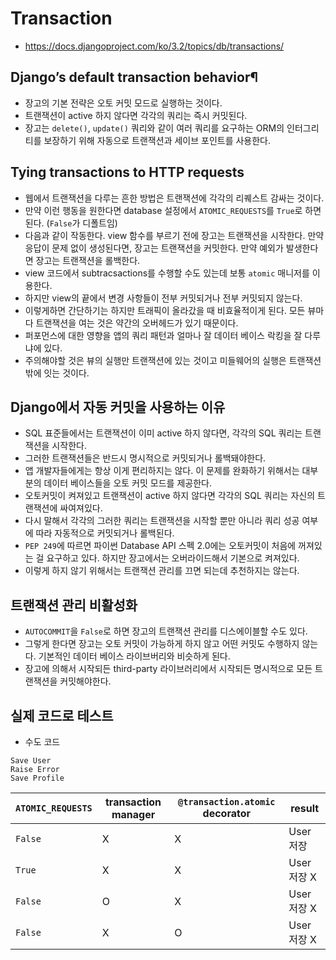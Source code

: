 # Transaction
- https://docs.djangoproject.com/ko/3.2/topics/db/transactions/

## Django’s default transaction behavior¶
- 장고의 기본 전략은 오토 커밋 모드로 실행하는 것이다.
- 트랜잭션이 active 하지 않다면 각각의 쿼리는 즉시 커밋된다.
- 장고는 `delete()`, `update()` 쿼리와 같이 여러 쿼리를 요구하는 ORM의 인터그리티를 보장하기 위해 자동으로 트랜잭션과 세이브 포인트를 사용한다.

## Tying transactions to HTTP requests
- 웹에서 트랜잭션을 다루는 흔한 방법은 트랜잭션에 각각의 리퀘스트 감싸는 것이다.
- 만약 이런 행동을 원한다면 database 설정에서 `ATOMIC_REQUESTS`를 `True`로 하면 된다. (`False`가 디폴트임)
- 다음과 같이 작동한다. view 함수를 부르기 전에 장고는 트랜잭션을 시작한다. 만약 응답이 문제 없이 생성된다면, 장고는 트랜잭션을 커밋한다. 만약 예외가 발생한다면 장고는 트랜잭션을 롤백한다.
- view 코드에서 subtracsactions를 수행할 수도 있는데 보통 `atomic` 매니저를 이용한다.
- 하지만 view의 끝에서 변경 사항들이 전부 커밋되거나 전부 커밋되지 않는다.
- 이렇게하면 간단하기는 하지만 트래픽이 올라갔을 때 비효율적이게 된다. 모든 뷰마다 트랜잭션을 여는 것은 약간의 오버헤드가 있기 때문이다.
- 퍼포먼스에 대한 영향을 앱의 쿼리 패턴과 얼마나 잘 데이터 베이스 락킹을 잘 다루냐에 있다.
- 주의해야할 것은 뷰의 실행만 트랜잭션에 있는 것이고 미들웨어의 실행은 트랜잭션 밖에 잇는 것이다.

## Django에서 자동 커밋을 사용하는 이유
- SQL 표준들에서는 트랜잭션이 이미 active 하지 않다면, 각각의 SQL 쿼리는 트랜잭션을 시작한다.
- 그러한 트랜잭션들은 반드시 명시적으로 커밋되거나 롤백돼야한다.
- 앱 개발자들에게는 항상 이게 편리하지는 않다. 이 문제를 완화하기 위해서는 대부분의 데이터 베이스들을 오토 커밋 모드를 제공한다.
- 오토커밋이 켜져있고 트랜잭션이 active 하지 않다면 각각의 SQL 쿼리는 자신의 트랜잭션에 싸여져있다.
- 다시 말해서 각각의 그러한 쿼리는 트랜잭션을 시작할 뿐만 아니라 쿼리 성공 여부에 따라 자동적으로 커밋되거나 롤백된다.
- `PEP 249`에 따르면 파이썬 Database API 스펙 2.0에는 오토커밋이 처음에 꺼져있는 걸 요구하고 있다. 하지만 장고에서는 오버라이드해서 기본으로 켜져있다.
- 이렇게 하지 않기 위해서는 트랜잭션 관리를 끄면 되는데 추천하지는 않는다.

## 트랜잭션 관리 비활성화
- `AUTOCOMMIT`을 `False`로 하면 장고의 트랜잭션 관리를 디스에이블할 수도 있다.
- 그렇게 한다면 장고는 오토 커밋이 가능하게 하지 않고 어떤 커밋도 수행하지 않는다. 기본적인 데이터 베이스 라이브버리와 비슷하게 된다.
- 장고에 의해서 시작되든 third-party 라이브러리에서 시작되든 명시적으로 모든 트랜잭션을 커밋해야한다.

## 실제 코드로 테스트
- 수도 코드
```
Save User
Raise Error
Save Profile
```

| `ATOMIC_REQUESTS` | transaction manager | `@transaction.atomic` decorator | result |
| --- | --- | --- | --- |
| `False` | X | X | User 저장 |
| `True` | X | X | User 저장 X |
| `False` | O | X | User 저장 X |
| `False` | X | O | User 저장 X |
